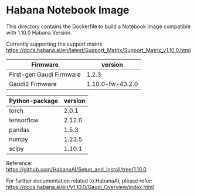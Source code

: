 # Habana Notebook Image
This directory contains the Dockerfile to build a Notebook image compatible with 1.10.0 Habana Version.  

Currently supporting the support matrix:  
https://docs.habana.ai/en/latest/Support_Matrix/Support_Matrix_v1.10.0.html   


| Firmware                 | version          |
| ------------------------ | ---------------- |
| First-gen Gaudi Firmware | 1.2.3            |
| Gaudi2 Firmware          | 1.10.0-fw-43.2.0 |


| Python-package | version |
| -------------- | ------- |
| torch          | 2.0.1   |
| tensorflow     | 2.12.0  |
| pandas         | 1.5.3   |
| numpy          | 1.23.5  |
| scipy          | 1.10.1  |

Reference:  
https://github.com/HabanaAI/Setup_and_Install/tree/1.10.0 


For further documentation related to HabanaAI, please refer:  
https://docs.habana.ai/en/v1.10.0/Gaudi_Overview/index.html